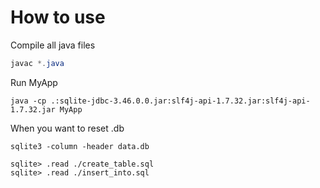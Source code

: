 # How to use
Compile all java files
```java
javac *.java
```

Run MyApp
```
java -cp .:sqlite-jdbc-3.46.0.0.jar:slf4j-api-1.7.32.jar:slf4j-api-1.7.32.jar MyApp
```

When you want to reset .db
```
sqlite3 -column -header data.db 

sqlite> .read ./create_table.sql
sqlite> .read ./insert_into.sql
```
